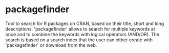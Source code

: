 # packagefinder

Tool to search for R packages on CRAN, based on their title, short and long descriptions. 'packagefinder' allows to search for multiple keywords at once and to combine the keywords with logical operators (AND/OR). The search is based on a search index that the user can either create with 'packagefinder' or download from the web.
